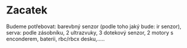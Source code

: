 # Zacatek
Budeme potřebovat: barevbný senzor (podle toho jaký bude: ir senzor), serva: podle zásobníku, 2 ultrazvuky, 3 dotekový senzor, 2 motory s enconderem, baterii, rbc/rbcx desku,..... 
